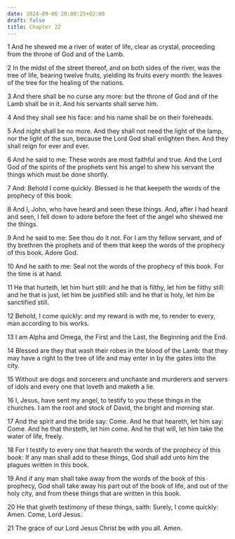 ```yaml
---
date: 2024-09-06 20:00:25+02:00
draft: false
title: Chapter 22
---
```




1 And he shewed me a river of water of life, clear as crystal, proceeding from the throne of God and of the Lamb.

2 In the midst of the street thereof, and on both sides of the river, was the tree of life, bearing twelve fruits, yielding its fruits every month: the leaves of the tree for the healing of the nations.

3 And there shall be no curse any more: but the throne of God and of the Lamb shall be in it. And his servants shall serve him.

4 And they shall see his face: and his name shall be on their foreheads.

5 And night shall be no more. And they shall not need the light of the lamp, nor the light of the sun, because the Lord God shall enlighten then. And they shall reign for ever and ever.

6 And he said to me: These words are most faithful and true. And the Lord God of the spirits of the prophets sent his angel to shew his servant the things which must be done shortly.

7 And: Behold I come quickly. Blessed is he that keepeth the words of the prophecy of this book.

8 And I, John, who have heard and seen these things. And, after I had heard and seen, I fell down to adore before the feet of the angel who shewed me the things.

9 And he said to me: See thou do it not. For I am thy fellow servant, and of thy brethren the prophets and of them that keep the words of the prophecy of this book. Adore God.

10 And he saith to me: Seal not the words of the prophecy of this book. For the time is at hand.

11 He that hurteth, let him hurt still: and he that is filthy, let him be filthy still: and he that is just, let him be justified still: and he that is holy, let him be sanctified still.

12 Behold, I come quickly: and my reward is with me, to render to every, man according to his works.

13 I am Alpha and Omega, the First and the Last, the Beginning and the End.

14 Blessed are they that wash their robes in the blood of the Lamb: that they may have a right to the tree of life and may enter in by the gates into the city.

15 Without are dogs and sorcerers and unchaste and murderers and servers of idols and every one that loveth and maketh a lie.

16 I, Jesus, have sent my angel, to testify to you these things in the churches. I am the root and stock of David, the bright and morning star.

17 And the spirit and the bride say: Come. And he that heareth, let him say: Come. And he that thirsteth, let him come. And he that will, let him take the water of life, freely.

18 For I testify to every one that heareth the words of the prophecy of this book: If any man shall add to these things, God shall add unto him the plagues written in this book.

19 And if any man shall take away from the words of the book of this prophecy, God shall take away his part out of the book of life, and out of the holy city, and from these things that are written in this book.

20 He that giveth testimony of these things, saith: Surely, I come quickly: Amen. Come, Lord Jesus.

21 The grace of our Lord Jesus Christ be with you all. Amen.

